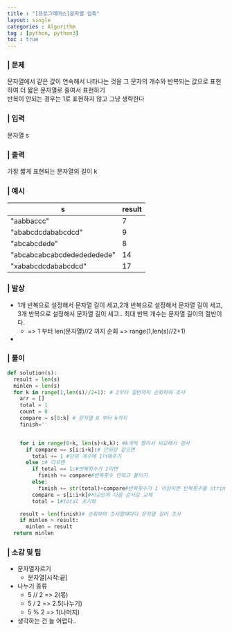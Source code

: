 ```yaml
---
title : "[프로그래머스]문자열 압축"
layout: single
categories : Algorithm
tag : [python, python3]
toc : true
---
```

### | 문제
 문자열에서 같은 값이 연속해서 나타나는 것을 그 문자의 개수와 반복되는 값으로 표현하여 더 짧은 문자열로 줄여서 표현하기  
 반복이 안되는 경우는 1로 표현하지 않고 그냥 생략한다

### | 입력
문자열 s

### | 출력
가장 짧게 표현되는 문자열의 길이 k

### | 예시

|**s**|**result**|
|---|---|
|"aabbaccc"|7|
|"ababcdcdababcdcd"|9|
|"abcabcdede"|8|
|"abcabcabcabcdededededede"|14|
|"xababcdcdababcdcd"|17|



### | 발상
- 1개 반복으로 설정해서 문자열 길이 세고,2개 반복으로 설정해서 문자열 길이 세고, 3개 반복으로 설정해서 문자열 길이 세고..  최대 반복 개수는 문자열 길이의 절반이다.
  - => 1 부터 len(문자열)//2 까지 순회 => range(1,len(s)//2+1)
- 


### | 풀이

``` python
def solution(s):
  result = len(s)
  minlen = len(s)
  for k in range(1,len(s)//2+1): # 2부터 절반까지 순회하여 조사
    arr = []
    total = 1
    count = 0
    compare = s[0:k] # 문자열 0 부터 k까지
    finish=''


    for i in range(0+k, len(s)+k,k): #k개씩 짤라서 비교해서 검사
      if compare == s[i:i+k]:# 단위랑 같으면 
        total += 1 #단위 계수에 1더해주기
      else :# 다르면
        if total == 1:#반복횟수가 1이면
          finish += compare#반복횟수 안하고 붙이기
        else:
          finish += str(total)+compare#반복횟수가 1 이상이면 반복횟수를 string으로 바꿔서 붙이기
        compare = s[i:i+k]#비교단위 다음 순서로 교체
        total = 1#total 초기화

    result = len(finish)# 순회하여 조사할때마다 문자열 길이 조사 
    if minlen > result:
      minlen = result
  return minlen

```

### | 소감 및 팁
- 문자열자르기
  - 문자열[시작:끝]
- 나누기 종류
  - 5 // 2 => 2(몫)
  - 5 / 2 => 2.5(나누기)
  - 5 % 2 => 1(나머지)
- 생각하는 건 늘 어렵다.. 